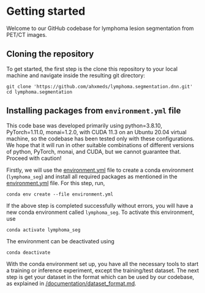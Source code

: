# Getting started

Welcome to our GitHub codebase for lymphoma lesion segmentation from PET/CT images. 

## Cloning the repository
To get started, the first step is the clone this repository to your local machine and navigate inside the resulting git directory:

```
git clone 'https://github.com/ahxmeds/lymphoma.segmentation.dnn.git'
cd lymphoma.segmentation
```

## Installing packages from `environment.yml` file
This code base was developed primarily using python=3.8.10, PyTorch=1.11.0, monai=1.2.0, with CUDA 11.3 on an Ubuntu 20.04 virtual machine, so the codebase has been tested only with these configurations. We hope that it will run in other suitable combinations of different versions of python, PyTorch, monai, and CUDA, but we cannot guarantee that. Proceed with caution!  

Firstly, we will use the [environment.yml](/environment.yml) file to create a conda environment (`lymphoma_seg`) and install all required packages as mentioned in the [environment.yml](/environment.yml) file. For this step, run,

```
conda env create --file environment.yml
```

If the above step is completed successfully without errors, you will have a new conda environment called `lymphoma_seg`. To activate this environment, use

```
conda activate lymphoma_seg
```

The environment can be deactivated using

```
conda deactivate
```

With the conda environment set up, you have all the necessary tools to start a training or inference experiment, except the training/test dataset. The next step is get your dataset in the format which can be used by our codebase, as explained in [/documentation/dataset_format.md](/documentation/dataset_format.md).
